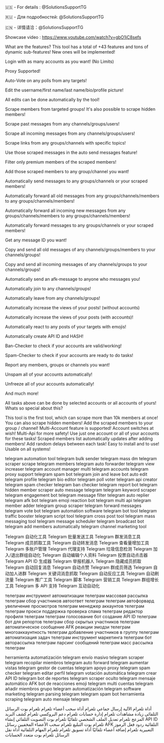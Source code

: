 🇺🇸 - For details : @SolutionsSupportTG

🇷🇺 - Для подробностей: @SolutionsSupportTG

🇨🇳 - 详情请洽：@SolutionsSupportTG

Showcase video : https://www.youtube.com/watch?v=gbO1jC8sefs

What are the features? This tool has a total of +43 features and tons of dynamic sub-features! New ones will be implemented!

Login with as many accounts as you want! (No Limits)

Proxy Supported!

Auto-Vote on any polls from any targets!

Edit the username/first name/last name/bio/profile picture!

All edits can be done automatically by the tool!

Scrape members from targeted groups! It's also possible to scrape hidden members!

Scrape past messages from any channels/groups/users!

Scrape all incoming messages from any channels/groups/users!

Scrape links from any groups/channels with specific topics!

Use those scraped messages in the auto send messages feature!

Filter only premium members of the scraped members!

Add those scraped members to any group/channel you want!

Automatically send messages to any groups/channels or your scraped members!

Automatically forward all old messages from any groups/channels/members to any groups/channels/members!

Automatically forward all incoming new messages from any groups/channels/members to any groups/channels/members!

Automatically forward messages to any groups/channels or your scraped members!

Get any message ID you want!

Copy and send all old messages of any channels/groups/members to your channels/groups!

Copy and send all incoming messages of any channels/groups to your channels/groups!

Automatically send an afk-message to anyone who messages you!

Automatically join to any channels/groups!

Automatically leave from any channels/groups!

Automatically increase the views of your posts! (without accounts)

Automatically increase the views of your posts (with accounts)!

Automatically react to any posts of your targets with emojis!

Automatically create API ID and HASH!

Ban-Checker to check if your accounts are valid/working!

Spam-Checker to check if your accounts are ready to do tasks!

Report any members, groups or channels you want!

Unspam all of your accounts automatically!

Unfreeze all of your accounts automatically!

And much more!

All tasks above can be done by selected accounts or all accounts of yours!
Whats so special about this?

This tool is the first tool, which can scrape more than 10k members at once!
You can also scrape hidden members!
Add the scraped members to your group / channel!
Multi-Account feature is supported!
Account switches at wish!
Multi-Api for more safety!
Use just one account or all of your accounts for these tasks!
Scraped members list automatically updates after adding members!
Add random delays between each task!
Easy to install and to use!
Usable on all systems!

telegram automation tool
telegram bulk sender
telegram mass dm
telegram scraper
scrape telegram members
telegram auto forwarder
telegram view increaser
telegram account manager
multi telegram accounts
telegram proxy support
telegram spam bot
telegram join and leave bot
auto edit telegram profile
telegram bio editor
telegram poll voter
telegram api creator
telegram spam checker
telegram ban checker
telegram report bot
telegram hidden member scraper
auto message telegram
telegram keyword scraper
telegram engagement bot
telegram message filter
telegram auto replier
telegram afk bot
telegram emoji reaction bot
telegram multi api
telegram member adder
telegram group scraper
telegram forward messages
telegram vote bot
telegram automation software
telegram bot tool
telegram traffic booster
telegram script tool
telegram cross post tool
telegram mass messaging tool
telegram message scheduler
telegram broadcast bot
telegram add members automatically
telegram channel marketing tool

Telegram 自动化工具
Telegram 批量发送工具
Telegram 群发消息工具
Telegram 成员抓取工具
Telegram 自动转发消息
Telegram 查看量增加工具
Telegram 多账户管理
Telegram 代理支持
Telegram 垃圾信息检测
Telegram 加入/退出群组自动化
Telegram 自动编辑个人资料
Telegram 投票自动点击器
Telegram API ID 生成器
Telegram 举报机器人
Telegram 隐藏成员抓取
Telegram 自动回复消息
Telegram 自动点赞
Telegram 群成员筛选
Telegram 自动加人进群
Telegram 关键词消息抓取
Telegram 自动反应工具
Telegram 自动刷流量
Telegram 推广工具
Telegram 脚本
Telegram 营销工具
Telegram 群组增长工具
Telegram 多 API 支持
Telegram 互动自动化

телеграм инструмент автоматизации
телеграм массовая рассылка
телеграм сбор участников
автоответ телеграм
телеграм автофорвард
увеличение просмотров телеграм
менеджер аккаунтов телеграм
телеграм прокси поддержка
проверка спама телеграм
редактор профиля телеграм
телеграм голосование бот
создание API ID телеграм
бот для репортов телеграм
сбор скрытых участников телеграм
автоматическое сообщение AFK
реакции эмодзи телеграм
многоаккаунтность телеграм
добавление участников в группу телеграм
автоматизация задач телеграм
инструмент маркетинга телеграм
бот авторассылка телеграм
парсинг сообщений телеграм
масс рассылка телеграм


herramienta automatización telegram
envío masivo telegram
scraper telegram
recopilar miembros telegram
auto forward telegram
aumentar vistas telegram
gestor de cuentas telegram
apoyo proxy telegram
spam checker telegram
editar perfil telegram
votación automática telegram
crear API ID telegram
bot de reportes telegram
scraper oculto telegram
mensaje automático AFK
bot de reacciones emoji telegram
multi cuentas telegram
añadir miembros grupo telegram
automatización telegram
software marketing telegram
parsing telegram
telegram spam bot
herramienta scraping telegram
auto mensaje telegram

أداة تلغرام الآلية
إرسال جماعي تلغرام
أداة سحب أعضاء تلغرام
تلغرام بوت الرسائل التلقائي
زيادة مشاهدات تلغرام
إدارة حسابات تلغرام
دعم البروكسي تلغرام
كشف البريد المزعج تلغرام
تعديل الملف الشخصي تلقائيًا
تلغرام بوت التصويت التلقائي
إنشاء API ID تلغرام
بوت التبليغ تلغرام
سحب الأعضاء المخفيين
رسائل AFK التلقائية
ردود فعل الرموز التعبيرية تلغرام
إضافة أعضاء تلقائيًا
أداة تسويق تلغرام
تلغرام المهام التلقائية
أداة نقل الرسائل
تلغرام بوت متعدد الحسابات
